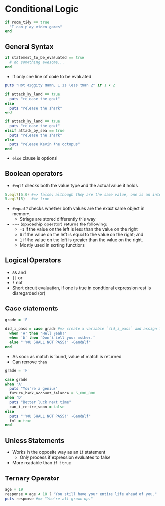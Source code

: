 # Conditional Logic
```ruby
if room_tidy == true
  "I can play video games"
end
```

## General Syntax
```ruby
if statement_to_be_evaluated == true
  # do something awesome...
end
```
* If only one line of code to be evaluated
```ruby
puts "Hot diggity damn, 1 is less than 2" if 1 < 2
```

```ruby
if attack_by_land == true
  puts "release the goat"
else
  puts "release the shark"
end
```

```ruby
if attack_by_land == true
  puts "release the goat"
elsif attack_by_sea == true
  puts "release the shark"
else
  puts "release Kevin the octopus"
end
```
* `else` clause is optional

## Boolean operators
* `#eql?` checks both the value type and the actual value it holds.
```ruby
5.eql?(5.0) #=> false; although they are the same value, one is an integer and the other is a float
5.eql?(5)   #=> true
```
* `#equal?` checks whether both values are the exact same object in memory.
  * Strings are stored differently this way
* `<=>` (spaceship operator) returns the following:
  * `-1` if the value on the left is less than the value on the right;
  * `0` if the value on the left is equal to the value on the right; and
  * `1` if the value on the left is greater than the value on the right.
  * Mostly used in sorting functions

## Logical Operators
* `&&` and
* `||` or
* `!` not
* Short circuit evaluation, if one is true in condtional expression rest is disregarded (or)

## Case statements
```ruby
grade = 'F'

did_i_pass = case grade #=> create a variable `did_i_pass` and assign the result of a call to case with the variable grade passed in
  when 'A' then "Hell yeah!"
  when 'D' then "Don't tell your mother."
  else "'YOU SHALL NOT PASS!' -Gandalf"
end
```
* As soon as match is found, value of match is returned
* Can remove `then`
```ruby
grade = 'F'

case grade
when 'A'
  puts "You're a genius"
  future_bank_account_balance = 5_000_000
when 'D'
  puts "Better luck next time"
  can_i_retire_soon = false
else
  puts "'YOU SHALL NOT PASS!' -Gandalf"
  fml = true
end
```
## Unless Statements
* Works in the opposite way as an `if` statement
  * Only process if expression evaluates to false
* More readable than `if !true`

## Ternary Operator 
```ruby
age = 19
response = age < 18 ? "You still have your entire life ahead of you." : "You're all grown up."
puts response #=> "You're all grown up."
```  